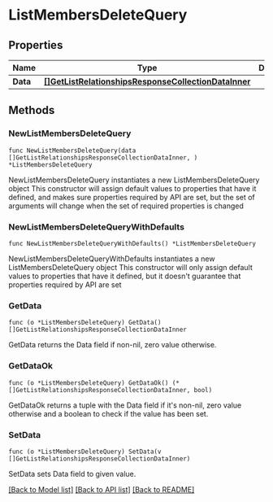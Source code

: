 # ListMembersDeleteQuery

## Properties

Name | Type | Description | Notes
------------ | ------------- | ------------- | -------------
**Data** | [**[]GetListRelationshipsResponseCollectionDataInner**](GetListRelationshipsResponseCollectionDataInner.md) |  | 

## Methods

### NewListMembersDeleteQuery

`func NewListMembersDeleteQuery(data []GetListRelationshipsResponseCollectionDataInner, ) *ListMembersDeleteQuery`

NewListMembersDeleteQuery instantiates a new ListMembersDeleteQuery object
This constructor will assign default values to properties that have it defined,
and makes sure properties required by API are set, but the set of arguments
will change when the set of required properties is changed

### NewListMembersDeleteQueryWithDefaults

`func NewListMembersDeleteQueryWithDefaults() *ListMembersDeleteQuery`

NewListMembersDeleteQueryWithDefaults instantiates a new ListMembersDeleteQuery object
This constructor will only assign default values to properties that have it defined,
but it doesn't guarantee that properties required by API are set

### GetData

`func (o *ListMembersDeleteQuery) GetData() []GetListRelationshipsResponseCollectionDataInner`

GetData returns the Data field if non-nil, zero value otherwise.

### GetDataOk

`func (o *ListMembersDeleteQuery) GetDataOk() (*[]GetListRelationshipsResponseCollectionDataInner, bool)`

GetDataOk returns a tuple with the Data field if it's non-nil, zero value otherwise
and a boolean to check if the value has been set.

### SetData

`func (o *ListMembersDeleteQuery) SetData(v []GetListRelationshipsResponseCollectionDataInner)`

SetData sets Data field to given value.



[[Back to Model list]](../README.md#documentation-for-models) [[Back to API list]](../README.md#documentation-for-api-endpoints) [[Back to README]](../README.md)


